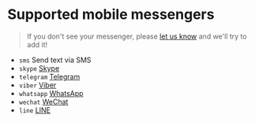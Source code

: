 # Supported mobile messengers

> If you don't see your messenger, please [let us know](https://github.com/koddr/vue-goodshare/issues/new) and we'll try to add it!

- `sms` Send text via SMS
- `skype` [Skype](https://skype.com)
- `telegram` [Telegram](https://telegram.org)
- `viber` [Viber](http://www.viber.com)
- `whatsapp` [WhatsApp](http://www.whatsapp.com)
- `wechat` [WeChat](http://www.wechat.com)
- `line` [LINE](http://line.me/en/)
